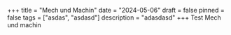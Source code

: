 +++
title = "Mech und Machin"
date = "2024-05-06"
draft = false
pinned = false
tags = ["asdas", "asdasd"]
description = "adasdasd"
+++
Test Mech und machin